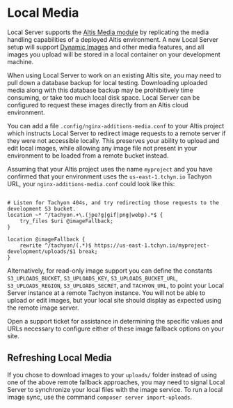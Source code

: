 # Local Media

Local Server supports the [Altis Media module](https://www.altis-dxp.com/resources/developer-docs/media/) by replicating the media handling capabilities of a deployed Altis environment. A new Local Server setup will support [Dynamic Images](https://www.altis-dxp.com/resources/developer-docs/media/dynamic-images/) and other media features, and all images you upload will be stored in a local container on your development machine.

When using Local Server to work on an existing Altis site, you may need to pull down a database backup for local testing. Downloading uploaded media along with this database backup may be prohibitively time consuming, or take too much local disk space. Local Server can be configured to request these images directly from an Altis cloud environment.

You can add a file `.config/nginx-additions-media.conf` to your Altis project which instructs Local Server to redirect image requests to a remote server if they were not accessible locally. This preserves your ability to upload and edit local images, while allowing any image file not present in your environment to be loaded from a remote bucket instead.

Assuming that your Altis project uses the name `myproject` and you have confirmed that your environment uses the `us-east-1.tchyn.io` Tachyon URL, your `nginx-additions-media.conf` could look like this:

<pre><code>
# Listen for Tachyon 404s, and try redirecting those requests to the development S3 bucket.
location ~* ^/tachyon.+\.(jpe?g|gif|png|webp).*$ {
	try_files $uri @imageFallback;
}

location @imageFallback {
	rewrite ^/tachyon/(.*)$ https://us-east-1.tchyn.io/myproject-development/uploads/$1 break;
}
</code></pre>

Alternatively, for read-only image support you can define the constants `S3_UPLOADS_BUCKET`, `S3_UPLOADS_KEY`, `S3_UPLOADS_BUCKET_URL`, `S3_UPLOADS_REGION`, `S3_UPLOADS_SECRET`, and `TACHYON_URL`, to point your Local Server instance at a remote Tachyon instance. You will not be able to upload or edit images, but your local site should display as expected using the remote image server.

Open a support ticket for assistance in determining the specific values and URLs necessary to configure either of these image fallback options on your site.

## Refreshing Local Media

If you chose to download images to your `uploads/` folder instead of using one of the above remote fallback approaches, you may need to signal Local Server to synchronize your local files with the image service. To run a local image sync, use the command `composer server import-uploads`.

